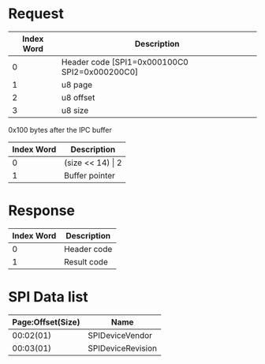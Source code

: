 # Request

| Index Word | Description                                     |
|------------|-------------------------------------------------|
| 0          | Header code \[SPI1=0x000100C0 SPI2=0x000200C0\] |
| 1          | u8 page                                         |
| 2          | u8 offset                                       |
| 3          | u8 size                                         |

0x100 bytes after the IPC buffer

| Index Word | Description         |
|------------|---------------------|
| 0          | (size \<\< 14) \| 2 |
| 1          | Buffer pointer      |

# Response

| Index Word | Description |
|------------|-------------|
| 0          | Header code |
| 1          | Result code |

# SPI Data list

| Page:Offset(Size) | Name              |
|-------------------|-------------------|
| 00:02(01)         | SPIDeviceVendor   |
| 00:03(01)         | SPIDeviceRevision |